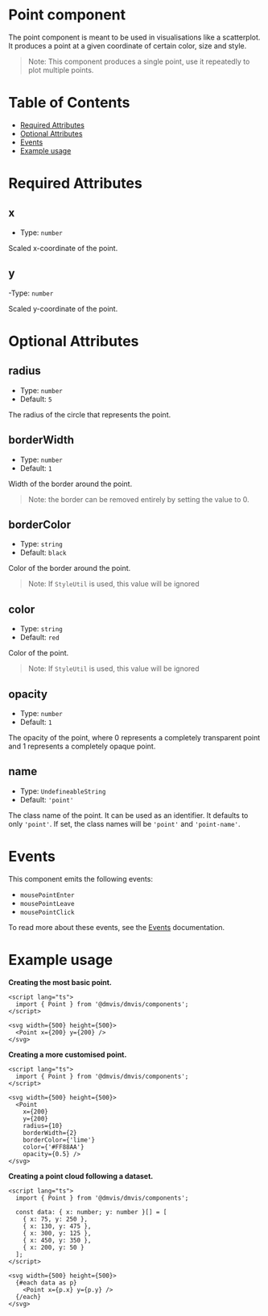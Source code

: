# Point component

The point component is meant to be used in visualisations like a scatterplot. It produces a point at a given coordinate of certain color, size and style.

> Note: This component produces a single point, use it repeatedly to plot multiple points.

# Table of Contents

- [Required Attributes](#required-attributes)
- [Optional Attributes](#optional-attributes)
- [Events](#events)
- [Example usage](#example-usage)

# Required Attributes

## x

- Type: `number`

Scaled x-coordinate of the point.

## y

-Type: `number`

Scaled y-coordinate of the point.

# Optional Attributes

## radius

- Type: `number`
- Default: `5`

The radius of the circle that represents the point.

## borderWidth

- Type: `number`
- Default: `1`

Width of the border around the point.

> Note: the border can be removed entirely by setting the value to 0.

## borderColor

- Type: `string`
- Default: `black`

Color of the border around the point.

> Note: If `StyleUtil` is used, this value will be ignored

## color

- Type: `string`
- Default: `red`

Color of the point.

> Note: If `StyleUtil` is used, this value will be ignored

## opacity

- Type: `number`
- Default: `1`

The opacity of the point, where 0 represents a completely transparent point and 1 represents a completely opaque point.

## name

- Type: `UndefineableString`
- Default: `'point'`

The class name of the point. It can be used as an identifier. It defaults to only `'point'`. If set, the class names will be `'point'` and `'point-name'`.

# Events

This component emits the following events:

- `mousePointEnter`
- `mousePointLeave`
- `mousePointClick`

To read more about these events, see the [Events](../utils/Events.md) documentation.

# Example usage

<b>Creating the most basic point.</b>

```svelte
<script lang="ts">
  import { Point } from '@dmvis/dmvis/components';
</script>

<svg width={500} height={500}>
  <Point x={200} y={200} />
</svg>
```

<b>Creating a more customised point.</b>

```svelte
<script lang="ts">
  import { Point } from '@dmvis/dmvis/components';
</script>

<svg width={500} height={500}>
  <Point
    x={200}
    y={200}
    radius={10}
    borderWidth={2}
    borderColor={'lime'}
    color={'#FF88AA'}
    opacity={0.5} />
</svg>
```

<b>Creating a point cloud following a dataset.</b>

```svelte
<script lang="ts">
  import { Point } from '@dmvis/dmvis/components';

  const data: { x: number; y: number }[] = [
    { x: 75, y: 250 },
    { x: 130, y: 475 },
    { x: 300, y: 125 },
    { x: 450, y: 350 },
    { x: 200, y: 50 }
  ];
</script>

<svg width={500} height={500}>
  {#each data as p}
    <Point x={p.x} y={p.y} />
  {/each}
</svg>
```
